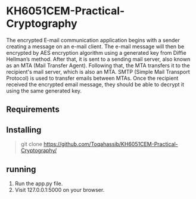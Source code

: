 # KH6051CEM-Practical-Cryptography

The encrypted E-mail communication application begins with a sender creating a message on an e-mail client. The e-mail message will then be encrypted by AES encryption algorithm using a generated key from Diffie Hellman’s method. After that, it is sent to a sending mail server, also known as an MTA (Mail Transfer Agent). Following that, the MTA transfers it to the recipient's mail server, which is also an MTA. SMTP (Simple Mail Transport Protocol) is used to transfer emails between MTAs. Once the recipient received the encrypted email message, they should be able to decrypt it using the same generated key.

## Requirements


## Installing 

> git clone https://github.com/Toqahassib/KH6051CEM-Practical-Cryptography/

## running 

1. Run the app.py file.
2. Visit 127.0.0.1:5000 on your browser.
